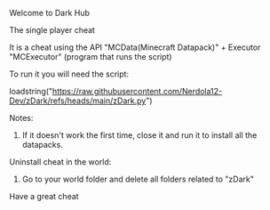Welcome to Dark Hub

The single player cheat

It is a cheat using the API "MCData(Minecraft Datapack)" + Executor "MCExecutor" (program that runs the script)

To run it you will need the script:

loadstring("https://raw.githubusercontent.com/Nerdola12-Dev/zDark/refs/heads/main/zDark.py")

Notes:
1. If it doesn't work the first time, close it and run it to install all the datapacks.

Uninstall cheat in the world:
1. Go to your world folder and delete all folders related to "zDark"

Have a great cheat
